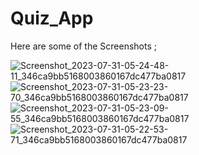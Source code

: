 # Quiz_App

Here are some of the Screenshots ;

![Screenshot_2023-07-31-05-24-48-11_346ca9bb5168003860167dc477ba0817](https://github.com/isarthaksharma1092/Quiz_App/assets/75194408/3b6d39fc-0e96-4221-9739-dca66a762d69)
![Screenshot_2023-07-31-05-23-23-70_346ca9bb5168003860167dc477ba0817](https://github.com/isarthaksharma1092/Quiz_App/assets/75194408/77f4a277-267e-4478-a011-92ceaf1d0d57)
![Screenshot_2023-07-31-05-23-09-55_346ca9bb5168003860167dc477ba0817](https://github.com/isarthaksharma1092/Quiz_App/assets/75194408/1bd2a880-86c3-428f-af79-68a54eaf45a9)
![Screenshot_2023-07-31-05-22-53-71_346ca9bb5168003860167dc477ba0817](https://github.com/isarthaksharma1092/Quiz_App/assets/75194408/a663843c-f042-47e1-bdb8-3aa4ab642a6d)
